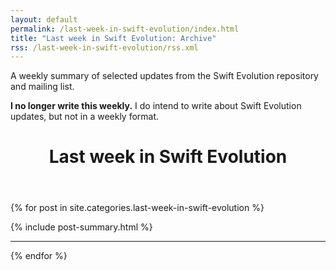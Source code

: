 ```yaml
---
layout: default
permalink: /last-week-in-swift-evolution/index.html
title: "Last week in Swift Evolution: Archive"
rss: /last-week-in-swift-evolution/rss.xml
---
```


<div class="post-index-container">

  <aside class="roop-intro">
  <p>A weekly summary of selected updates from the Swift Evolution
  repository and mailing list.</p>

  <p><b>I no longer write this weekly.</b> I do intend to write about Swift
  Evolution updates, but not in a weekly format.</p>
  </aside>

  <header class="post-index-header"><h1>Last week in Swift Evolution</h1></header>

  {% for post in site.categories.last-week-in-swift-evolution %}
  <div class="post-index">
    {% include post-summary.html %}
    <hr />
  </div>
  {% endfor %}

  <div style="height: 3em;"></div>

</div>

